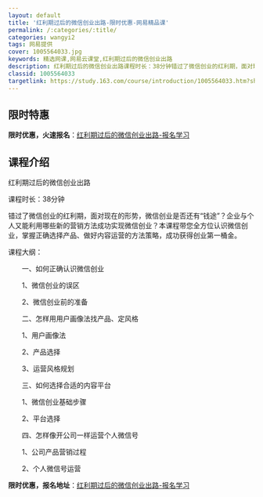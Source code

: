 ```yaml
---
layout: default
title: '红利期过后的微信创业出路-限时优惠-网易精品课'
permalink: /:categories/:title/
categories: wangyi2
tags: 网易提供
cover: 1005564033.jpg
keywords: 精选网课,网易云课堂,红利期过后的微信创业出路
description: 红利期过后的微信创业出路课程时长：38分钟错过了微信创业的红利期，面对现在的形势，微信创业是否还有“钱途”？企业与个人又
classid: 1005564033
targetlink: https://study.163.com/course/introduction/1005564033.htm?share=1&shareId=1025206652&utm_campaign=share&utm_medium=iphoneShare&utm_source=&utm_u=1025206652
---
```


## 限时特惠

**限时优惠，火速报名**：[红利期过后的微信创业出路-报名学习](https://study.163.com/course/introduction/1005564033.htm?share=1&shareId=1025206652&utm_campaign=share&utm_medium=iphoneShare&utm_source=&utm_u=1025206652)

## 课程介绍

红利期过后的微信创业出路

课程时长：38分钟

错过了微信创业的红利期，面对现在的形势，微信创业是否还有“钱途”？企业与个人又能利用哪些新的营销方法成功实现微信创业？本课程带您全方位认识微信创业，掌握正确选择产品、做好内容运营的方法策略，成功获得创业第一桶金。

课程大纲：

　　一、如何正确认识微信创业

　　1、微信创业的误区

　　2、微信创业前的准备

　　二、怎样用用户画像法找产品、定风格

　　1、用户画像法

　　2、产品选择

　　3、运营风格规划

　　三、如何选择合适的内容平台

　　1、微信创业基础步骤

　　2、平台选择

　　四、怎样像开公司一样运营个人微信号

　　1、公司产品营销过程

　　2、个人微信号运营

**限时优惠，报名地址**：[红利期过后的微信创业出路-报名学习](https://study.163.com/course/introduction/1005564033.htm?share=1&shareId=1025206652&utm_campaign=share&utm_medium=iphoneShare&utm_source=&utm_u=1025206652)


